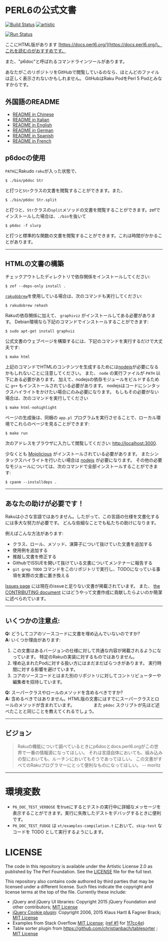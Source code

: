 # PERL6の公式文書

[![Build Status](https://travis-ci.org/perl6/doc.svg?branch=master)](https://travis-ci.org/perl6/doc) [![artistic](https://img.shields.io/badge/license-Artistic%202.0-blue.svg?style=flat)](https://opensource.org/licenses/Artistic-2.0)

[![Run Status](https://api.shippable.com/projects/591e99923f2f790700098a30/badge?branch=master)](https://app.shippable.com/github/perl6/doc)

ここにHTML版があります [https://docs.perl6.org/](https://docs.perl6.org/)。これを読むのがおすすめです。

また、"p6doc"と呼ばれるコマンドラインツールがあります。

あなたがこのリポジトリをGitHubで閲覧しているのなら、ほとんどのファイルは正しく表示されないかもしれません。 GitHubはRaku PodをPerl 5 Podとみなすからです。

## 外国語のREADME

* [README in Chinese](../zh/README.zh.md)
* [README in Italian](../it/README.it.md)
* [README in English](../../../README.md)
* [README in German](../de/README.de.md)
* [README in Spanish](../es/README.es.md)
* [README in French](../fr/README.fr.md)

## p6docの使用

`PATH`にRakudo `raku`が入った状態で、

    $ ./bin/p6doc Str

と打つと`Str`クラスの文書を閲覧することができます。また、

    $ ./bin/p6doc Str.split

と打つと、`Str`クラスの`split`メソッドの文書を閲覧することができます。zefでインストールした場合は、`./bin`を抜いて

    $ p6doc -f slurp

と打つと標準的な関数の文書を閲覧することができます。これは時間がかかることがあります。

-------

## HTMLの文書の構築

チェックアウトしたディレクトリで依存関係をインストールしてください:

    $ zef --deps-only install .

[`rakudobrew`](https://github.com/tadzik/rakudobrew)を使用している場合は、次のコマンドも実行してください:

    $ rakudobrew rehash

Rakuの依存関係に加えて、 `graphiviz` がインストールしてある必要があります。
Debian環境なら下記のコマンドでインストールすることができます:

    $ sudo apt-get install graphviz

公式文書のウェブページを構築するには、下記のコマンドを実行するだけで大丈夫です:

    $ make html

上記のコマンドでHTMLのコンテンツを生成するためには[nodejs](https://nodejs.org)が必要になるかもしれないことに注意してください。
また、 `node` の実行ファイルが `PATH` 以下にある必要があります。
加えて、nodejsの依存モジュールをビルドするために `g++` もインストールされている必要があります。
nodejsはコードにシンタックスハイライトをかけたい場合にのみ必要になります。
もしもその必要がない場合は、次のコマンドを実行してください

    $ make html-nohighlight

ページの生成後は、同梱の `app.pl` プログラムを実行させることで、ローカル環境でこれらのページを見ることができます:

    $ make run

次のアドレスをブラウザに入力して閲覧してください:
[http://localhost:3000](http://localhost:3000).

少なくとも [Mojolicious](https://metacpan.org/pod/Mojolicious) がインストールされている必要があります。
またシンタックスハイライトを行いたい場合は [nodejs](https://nodejs.org) が必要になります。
その他の必要なモジュールについては、次のコマンドで全部インストールすることができます:

    $ cpanm --installdeps .

---------

## あなたの助けが必要です！

Rakuは小さな言語ではありません。したがって、この言語の仕様を文書化するには多大な努力が必要です。
どんな些細なことでも私たちの助けになります。

例えばこんな方法があります:

 * クラス、ロール、メソッド、演算子について抜けていた文書を追加する
 * 使用例を追加する
 * 推敲し文書を修正する
 * GithubでISSUEを開いて抜けている文書についてメンテナーに報告する
 *  `git grep TODO` コマンドをこのリポジトリで実行し、TODOになっている事項を実際の文書に置き換える

[Issues page](https://github.com/perl6/doc/issues) には現在のissueと足りない文書が掲載されています。
また、 [the CONTRIBUTING document](CONTRIBUTING.md)
にはどうやって文書作成に貢献したらよいのか簡潔に述べられています。

--------

## いくつかの注意点:

**Q:** どうしてコアのソースコードに文書を埋め込んでいないのですか?<br>
**A:** いくつか理由があります:

  1. この文書はあるバージョンの仕様に対して共通な内容が掲載されるようになっています。
     特定のRakuの実装に対するものではありません。
  2. 埋め込まれたPodに対する扱い方にはまだまだばらつきがあります。
     実行時間に対する影響を避けています。
  3. コアのソースコードとはまた別のリポジトリに対してコントリビューターや編集者を招待しています。

**Q:** スーパークラスやロールのメソッドを含めるべきですか?<br>
**A:** 含めるべきではありません。HTML版の文書にはすでにスーパークラスとロールのメソッドが含まれています。
　　　　また `p6doc` スクリプトが先ほど述べたことと同じことを教えてくれるでしょう。

--------

## ビジョン

> Rakuの機能について調べているときにp6docとdocs.perl6.orgがこの世界で一番の情報源になってほしい。
> それは言語自体においても、組み込みの型においても、ルーチンにおいてもそうであってほしい。
> この文書がすべてのRakuプログラマーにとって便利なものになってほしい。
>    -- moritz

--------

# 環境変数

- `P6_DOC_TEST_VERBOSE` をtrueにするとテストの実行中に詳細なメッセージを表示することができます。実行に失敗したデストをデバッグするときに便利です。
- `P6_DOC_TEST_FUDGE` は `xt/examples-compilation.t` において、`skip-test` なコードを TODO として実行するようにします。

# LICENSE

The code in this repository is available under the Artistic License 2.0
as published by The Perl Foundation. See the [LICENSE](LICENSE) file for the full
text.

This repository also contains code authored by third parties that may be licensed under a different license. Such
files indicate the copyright and license terms at the top of the file. Currently these include:

* jQuery and jQuery UI libraries: Copyright 2015 jQuery Foundation and other contributors; [MIT License](http://creativecommons.org/licenses/MIT)
* [jQuery Cookie plugin](https://github.com/js-cookie/js-cookie):
  Copyright 2006, 2015 Klaus Hartl & Fagner Brack;
  [MIT License](http://creativecommons.org/licenses/MIT)
* Examples from Stack Overflow [MIT License](http://creativecommons.org/licenses/MIT); ([ref #1](http://stackoverflow.com/a/43669837/215487) for [1f7cc4e](https://github.com/perl6/doc/commit/1f7cc4efa0da38b5a9bf544c9b13cc335f87f7f6))
* Table sorter plugin from https://github.com/christianbach/tablesorter ;
  [MIT License](http://creativecommons.org/licenses/MIT)

